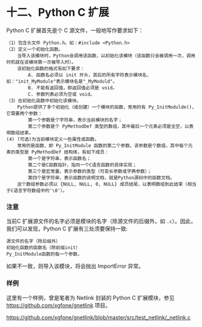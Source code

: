 
十二、Python C 扩展
=================

Python C 扩展首先是个 C 源文件，一般地写作要求如下：

    （1）包含头文件 Python.h。如：#include <Python.h>
    （2）定义一个初始化函数。
        当导入该模块时，Python会调用该函数，以初始化该模块（该函数只会被调用一次，调用时机就在该模块第一次被导入时）。
        该初始化函数的格式有如下要求：
            A. 函数名必须以 init 开头，其后的所有字符表示模块名，如："init_MyModule"表示模块名是"_MyModuld"。
            B. 不能有返回值，即返回值必须是 void。
            C. 参数列表必须为空或 void。
    （3）在初始化函数中初始化该模块。
        Python提供了多个初始化（或创建）一个模块的函数，常用的有 Py_InitModulde()，它需要两个参数：
            第一个参数是个字符串，表示当前模块的名字；
            第二个参数是个 PyMethodDef 类型的数组，其中最后一个元素必须是全空，以表明数组结束。
    (4) (可选)为当前模块定义一些属性或函数。
        常用的是函数，即 Py_InitModule 函数的第二个参数。该参数是个数组，其中每个元素的类型是 PyMethodDef 结构体，有如下成员：
            第一个是字符串，表示函数名；
            第二个是C函数指针，指向一个C语言函数的具体实现；
            第三个是宏常量，表示参数的类型（可变长参数或字典参数）；
            第四个是字符串，表示函数的说明文档，就是Python源码中的函数文档。
        这个数组参数必须以 {NULL, NULL, 0, NULL} 成员结尾，以表明数组到此结束（相当于C语言字符数组中的'\0'）。


### 注意
当前C 扩展源文件的名字必须是模块的名字（除源文件的后缀外，如 `.c`）。因此，我们可以发现，Python C 扩展有三处须要保持一致:

    源文件的名字（除后缀外）
    初始化函数的函数名（除前缀init）
    Py_InitModule函数的每一个参数，

如果不一致，则导入该模块，将会抛出 ImportError 异常。

### 样例

这里有一个样例，曾是笔者为 Netlink 封装的 Python C 扩展模块，参见 https://github.com/xgfone/gnetlink 项目。

https://github.com/xgfone/gnetlink/blob/master/src/test_netlink/_netlink.c
